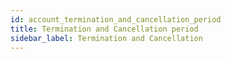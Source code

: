 ```yaml
---
id: account_termination_and_cancellation_period
title: Termination and Cancellation period
sidebar_label: Termination and Cancellation
---
```

